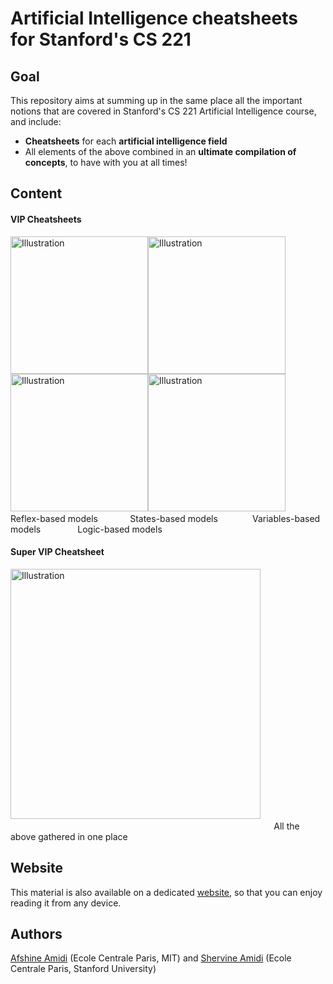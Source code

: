 # Artificial Intelligence cheatsheets for Stanford's CS 221
## Goal
This repository aims at summing up in the same place all the important notions that are covered in Stanford's CS 221 Artificial Intelligence course, and include:
- **Cheatsheets** for each **artificial intelligence field**
- All elements of the above combined in an **ultimate compilation of concepts**, to have with you at all times!

## Content
#### VIP Cheatsheets
<a href="https://github.com/afshinea/stanford-cs-221-artificial-intelligence/blob/master/cheatsheet-reflex-models.pdf"><img src="https://stanford.edu/~shervine/images/vip-cheatsheet-reflex.png?" alt="Illustration" width="220px"/></a><a href="https://github.com/afshinea/stanford-cs-221-artificial-intelligence//blob/master/cheatsheet-states-models.pdf"><img src="https://stanford.edu/~shervine/images/vip-cheatsheet-states.png?" alt="Illustration" width="220px"/></a><a href="https://github.com/afshinea/stanford-cs-221-artificial-intelligence//blob/master/cheatsheet-variables-models.pdf"><img src="https://stanford.edu/~shervine/images/vip-cheatsheet-variables.png?" alt="Illustration" width="220px"/></a><a href="https://github.com/afshinea/stanford-cs-221-artificial-intelligence//blob/master/cheatsheet-logic-models.pdf"><img src="https://stanford.edu/~shervine/images/vip-cheatsheet-logic.png?" alt="Illustration" width="220px"/></a>
&nbsp; &nbsp; &nbsp;&nbsp; &nbsp; Reflex-based models &nbsp; &nbsp; &nbsp; &nbsp; &nbsp; &nbsp; States-based models &nbsp; &nbsp; &nbsp; &nbsp;&nbsp; &nbsp; &nbsp; Variables-based models &nbsp; &nbsp; &nbsp; &nbsp; &nbsp; &nbsp; &nbsp; Logic-based models


#### Super VIP Cheatsheet
<a href="https://github.com/afshinea/stanford-cs-221-artificial-intelligence/blob/master/super-cheatsheet-artificial-intelligence.pdf"><img src="https://stanford.edu/~shervine/images/super-vip-cheatsheet-artificial-intelligence.png?" alt="Illustration" width="400px"/></a> &nbsp; &nbsp; &nbsp; &nbsp; &nbsp; &nbsp; &nbsp; &nbsp; &nbsp; &nbsp; &nbsp; &nbsp; &nbsp; &nbsp; &nbsp; &nbsp; &nbsp; &nbsp; &nbsp; &nbsp; &nbsp; &nbsp; &nbsp; &nbsp; &nbsp; &nbsp; &nbsp; &nbsp; &nbsp; &nbsp; &nbsp; &nbsp; &nbsp; &nbsp; &nbsp; &nbsp; &nbsp; &nbsp; &nbsp; &nbsp; &nbsp; &nbsp; &nbsp; &nbsp; &nbsp; &nbsp; &nbsp; &nbsp; &nbsp; &nbsp; &nbsp; &nbsp; &nbsp; &nbsp; &nbsp; &nbsp; &nbsp; &nbsp; &nbsp; &nbsp; &nbsp; &nbsp; &nbsp; &nbsp;&nbsp; &nbsp; &nbsp; All the above gathered in one place

## Website
This material is also available on a dedicated [website](https://stanford.edu/~shervine/teaching/cs-221), so that you can enjoy reading it from any device.

## Authors
[Afshine Amidi](https://twitter.com/afshinea) (Ecole Centrale Paris, MIT) and [Shervine Amidi](https://twitter.com/shervinea) (Ecole Centrale Paris, Stanford University)
